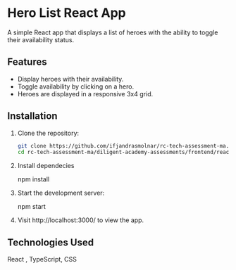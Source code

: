 # Hero List React App

A simple React app that displays a list of heroes with the ability to toggle their availability status.

## Features

- Display heroes with their availability.
- Toggle availability by clicking on a hero.
- Heroes are displayed in a responsive 3x4 grid.

## Installation

1. Clone the repository:

   ```bash
   git clone https://github.com/ifjandrasmolnar/rc-tech-assessment-ma.git
   cd rc-tech-assessment-ma/diligent-academy-assessments/frontend/react-challenge

2. Install dependecies

   npm install

3. Start the development server:
   
   npm start

4. Visit http://localhost:3000/ to view the app.

## Technologies Used

   React , TypeScript, CSS